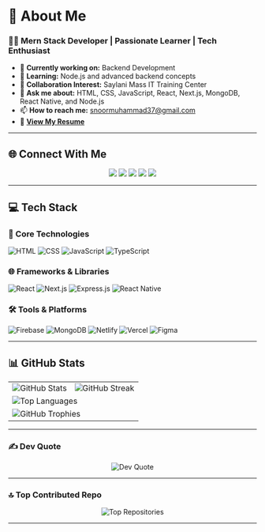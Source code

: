 # 💫 About Me  
### 👨‍💻 Mern Stack Developer | Passionate Learner | Tech Enthusiast  
- 🔭 **Currently working on:** Backend Development  
- 🌱 **Learning:** Node.js and advanced backend concepts  
- 👯 **Collaboration Interest:** Saylani Mass IT Training Center  
- 💬 **Ask me about:** HTML, CSS, JavaScript, React, Next.js, MongoDB, React Native, and Node.js  
- 📫 **How to reach me:** snoormuhammad37@gmail.com  
- 📄 [**View My Resume**](https://sajidnoormuhammad.github.io/My-Short-CV-RESUME-/)  

---

## 🌐 Connect With Me  
<div align="center">
<a href="https://discord.gg/sajid220490"><img src="https://img.shields.io/badge/Discord-5865F2?style=for-the-badge&logo=discord&logoColor=white" /></a>  
<a href="https://facebook.com/sajidnoormuhammad1"><img src="https://img.shields.io/badge/Facebook-1877F2?style=for-the-badge&logo=facebook&logoColor=white" /></a>  
<a href="https://instagram.com/sk9408899"><img src="https://img.shields.io/badge/Instagram-E4405F?style=for-the-badge&logo=instagram&logoColor=white" /></a>  
<a href="https://linkedin.com/in/sajidnoormuhammad97b059204"><img src="https://img.shields.io/badge/LinkedIn-0A66C2?style=for-the-badge&logo=linkedin&logoColor=white" /></a>  
<a href="https://tiktok.com/@sajidnoor0314"><img src="https://img.shields.io/badge/TikTok-000000?style=for-the-badge&logo=tiktok&logoColor=white" /></a>  
</div>  

---

## 💻 Tech Stack  
### 🌟 Core Technologies  
<div align="left">
  <img src="https://skillicons.dev/icons?i=html" alt="HTML" />
  <img src="https://skillicons.dev/icons?i=css" alt="CSS" />
  <img src="https://skillicons.dev/icons?i=js" alt="JavaScript" />
  <img src="https://skillicons.dev/icons?i=ts" alt="TypeScript" />
</div>

### 🌐 Frameworks & Libraries  
<div align="left">
  <img src="https://skillicons.dev/icons?i=react" alt="React" />
  <img src="https://skillicons.dev/icons?i=nextjs" alt="Next.js" />
  <img src="https://skillicons.dev/icons?i=express" alt="Express.js" />
  <img src="https://skillicons.dev/icons?i=reactnative" alt="React Native" />
</div>

### 🛠️ Tools & Platforms  
<div align="left">
  <img src="https://skillicons.dev/icons?i=firebase" alt="Firebase" />
  <img src="https://skillicons.dev/icons?i=mongodb" alt="MongoDB" />
  <img src="https://skillicons.dev/icons?i=netlify" alt="Netlify" />
  <img src="https://skillicons.dev/icons?i=vercel" alt="Vercel" />
  <img src="https://skillicons.dev/icons?i=figma" alt="Figma" />
</div>

---

## 📊 GitHub Stats  
<div align="center">
  <table>
    <tr>
      <td>
        <img src="https://github-readme-stats.vercel.app/api?username=sajidnoormuhammad&theme=tokyonight&hide_border=false&include_all_commits=true&count_private=true" alt="GitHub Stats" />  
      </td>
      <td>
        <img src="https://github-readme-streak-stats.herokuapp.com/?user=sajidnoormuhammad&theme=tokyonight&hide_border=false" alt="GitHub Streak" />  
      </td>
    </tr>
    <tr>
      <td colspan="2">
        <img src="https://github-readme-stats.vercel.app/api/top-langs/?username=sajidnoormuhammad&theme=tokyonight&hide_border=false&include_all_commits=true&count_private=true&layout=compact" alt="Top Languages" />  
      </td>
    </tr>
    <tr>
      <td colspan="2">
        <img src="https://github-profile-trophy.vercel.app/?username=sajidnoormuhammad&theme=tokyonight&no-frame=false&margin-w=15&margin-h=15&row=1" alt="GitHub Trophies" />
      </td>
    </tr>
  </table>
</div>

---

### ✍️ Dev Quote  
<div align="center">
  <img src="https://quotes-github-readme.vercel.app/api?type=horizontal&theme=tokyonight" alt="Dev Quote" />
</div>  

---

### 🔝 Top Contributed Repo  
<div align="center">
  <img src="https://github-contributor-stats.vercel.app/api?username=sajidnoormuhammad&limit=5&theme=tokyonight&combine_all_yearly_contributions=true" alt="Top Repositories" />
</div>  

---

<!-- Designed with ❤️ using GPRM ( https://gprm.itsvg.in ) -->
